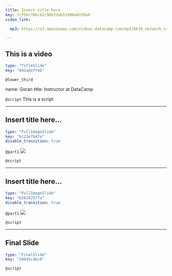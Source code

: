 ```yaml
---
title: Insert title here
key: fcf5bc76bc82c98efdab57d96e6fd9a6
video_link:

  mp3: https://s3.amazonaws.com/videos.datacamp.com/mp3/6639_network_science_a_tidy_approach/v2/6639_ch4_2.mp3

---
```

## This is a video
  
```yaml
type: "TitleSlide"
key: "042adeffeb"
```


`@lower_third`

name: Goran
title: Instructor at DataCamp


`@script`
This is a script


---
## Insert title here...
  
```yaml
type: "FullImageSlide"
key: "bc23e7b47e"
disable_transition: true
```


`@part1`
![](https://cdn.pixabay.com/photo/2013/04/06/11/50/image-editing-101040_1280.jpg)


`@script`



---
## Insert title here...
  
```yaml
type: "FullImageSlide"
key: "628162577a"
disable_transition: true
```


`@part1`
![](https://thumb1.shutterstock.com/display_pic_with_logo/2749573/1028473693/stock-vector-cute-goat-vector-flat-illustration-isolated-on-white-background-farm-animal-goat-cartoon-character-1028473693.jpg)


`@script`



---
## Final Slide
  
```yaml
type: "FinalSlide"
key: "29445c4bc8"
```


`@script`


